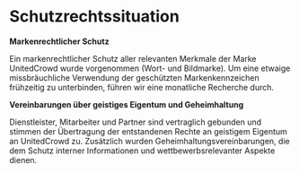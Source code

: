 # Schutzrechtssituation

**Markenrechtlicher Schutz**

Ein markenrechtlicher Schutz aller relevanten Merkmale der Marke UnitedCrowd wurde vorgenommen \(Wort- und Bildmarke\). Um eine etwaige missbräuchliche Verwendung der geschützten Markenkennzeichen frühzeitig zu unterbinden, führen wir eine monatliche Recherche durch.

**Vereinbarungen über geistiges Eigentum und Geheimhaltung**

Dienstleister, Mitarbeiter und Partner sind vertraglich gebunden und stimmen der Übertragung der entstandenen Rechte an geistigem Eigentum an UnitedCrowd zu. Zusätzlich wurden Geheimhaltungsvereinbarungen, die dem Schutz interner Informationen und wettbewerbsrelevanter Aspekte dienen.

